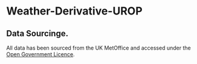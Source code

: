# Weather-Derivative-UROP


## Data Sourcinge.

All data has been sourced from the UK MetOffice and accessed under the [Open Government Licence](https://www.nationalarchives.gov.uk/doc/open-government-licence/version/3/). 